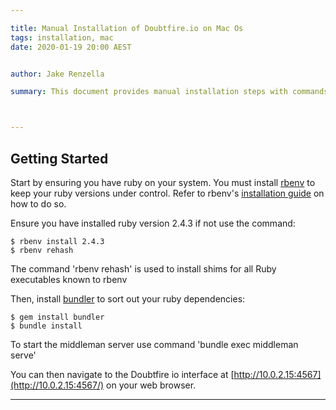 ```yaml
---

title: Manual Installation of Doubtfire.io on Mac Os
tags: installation, mac
date: 2020-01-19 20:00 AEST


author: Jake Renzella

summary: This document provides manual installation steps with commands for Doubtfire.io on Mac OS 



---
```


## Getting Started

Start by ensuring you have ruby on your system. You must install [rbenv](https://github.com/rbenv/rbenv) to keep your ruby versions under control. Refer to rbenv's [installation guide](https://github.com/rbenv/rbenv#installation) on how to do so.


Ensure you have installed ruby version 2.4.3 if not use the command:

```
$ rbenv install 2.4.3
$ rbenv rehash
```
The command 'rbenv rehash' is used to install shims for all Ruby executables known to rbenv 

Then, install [bundler](https://bundler.io/) to sort out your ruby dependencies:

```
$ gem install bundler
$ bundle install
```

To start the middleman server use command 'bundle exec middleman serve' 

You can then navigate to the Doubtfire io interface at [http://10.0.2.15:4567](http://10.0.2.15:4567/) on your web browser.


---
